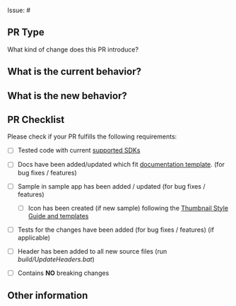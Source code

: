 Issue: #
<!-- Link to relevant issue. All PRs should be associated with an issue -->

## PR Type
What kind of change does this PR introduce?
<!-- Please uncomment one ore more that apply to this PR -->

<!-- - Bugfix -->
<!-- - Feature -->
<!-- - Code style update (formatting) -->
<!-- - Refactoring (no functional changes, no api changes) -->
<!-- - Build or CI related changes -->
<!-- - Documentation content changes -->
<!-- - Sample app changes -->
<!-- - Other... Please describe: -->


## What is the current behavior?
<!-- Please describe the current behavior that you are modifying, or link to a relevant issue. -->


## What is the new behavior?


## PR Checklist

Please check if your PR fulfills the following requirements:

- [ ] Tested code with current [supported SDKs](../readme.md#supported)
- [ ] Docs have been added/updated which fit [documentation template](https://github.com/Microsoft/UWPCommunityToolkit/blob/master/docs/.template.md). (for bug fixes / features)
- [ ] Sample in sample app has been added / updated (for bug fixes / features)
    - [ ] Icon has been created (if new sample) following the [Thumbnail Style Guide and templates](https://github.com/Microsoft/UWPCommunityToolkit-design-assets)
- [ ] Tests for the changes have been added (for bug fixes / features) (if applicable)
- [ ] Header has been added to all new source files (run *build/UpdateHeaders.bat*)
- [ ] Contains **NO** breaking changes


<!-- If this PR contains a breaking change, please describe the impact and migration path for existing applications below. 
     Please note that breaking changes are likely to be rejected -->


## Other information
